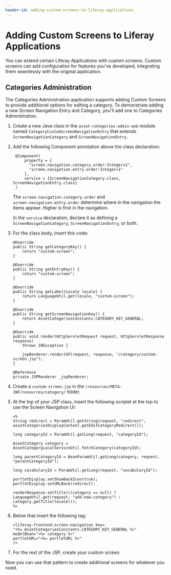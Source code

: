 ```yaml
---
header-id: adding-custom-screens-to-liferay-applications
---
```


# Adding Custom Screens to Liferay Applications

You can extend certain Liferay Applications with custom screens. Custom screens 
can add configuration for features you've developed, integrating them seamlessly
with the original application.

## Categories Administration

The Categories Administration application supports adding Custom Screens to
provide additional options for editing a category. To demonstrate adding a new
Screen Navigation Entry and Category, you'll add one to Categories
Administration.

1.  Create a new Java class in the `asset-categories-admin-web` module named 
    `CategoryCustomScreenNavigationEntry` that extends 
    `ScreenNavigationCategory` and `ScreenNavigationEntry`.

2. Add the following Component annotation above the class declaration:

        @Component(
            property = {
    		  "screen.navigation.category.order:Integer=1",
	    	  "screen.navigation.entry.order:Integer=1"
	        },
    	    service = {ScreenNavigationCategory.class, ScreenNavigationEntry.class}
        )

    The `screen.navigation.category.order` and `screen.navigation.entry.order`
    determine where in the navigation the items appear. Higher is first in the
    navigation.
 
    In the `service` declaration, declare it as defining
    a `ScreenNavigationCategory`, `ScreenNavigationEntry`, or both.

3.  For the class body, insert this code:

        @Override
        public String getCategoryKey() {
            return "custom-screen";
        }

        @Override
        public String getEntryKey() {
            return "custom-screen";
        }

        @Override
        public String getLabel(Locale locale) {
            return LanguageUtil.get(locale, "custom-screen");
        }

        @Override
        public String getScreenNavigationKey() {
            return AssetCategoriesConstants.CATEGORY_KEY_GENERAL;
        }

        @Override
        public void render(HttpServletRequest request, HttpServletResponse response)
            throws IOException {

           _jspRenderer.renderJSP(request, response, "/category/custom-screen.jsp");
        }

        @Reference
        private JSPRenderer _jspRenderer;

4.  Create a `custom-screen.jsp` in the 
    `/resources/META-INF/resources/category/` folder.
 
5.  At the top of your JSP class, insert the following scriplet at the top to use the Screen Navigation UI:

        <%
        String redirect = ParamUtil.getString(request, "redirect", assetCategoriesDisplayContext.getEditCategoryRedirect());

        long categoryId = ParamUtil.getLong(request, "categoryId");

        AssetCategory category = AssetCategoryLocalServiceUtil.fetchCategory(categoryId);

        long parentCategoryId = BeanParamUtil.getLong(category, request, "parentCategoryId");

        long vocabularyId = ParamUtil.getLong(request, "vocabularyId");

        portletDisplay.setShowBackIcon(true);
        portletDisplay.setURLBack(redirect);

        renderResponse.setTitle(((category == null) ? LanguageUtil.get(request, "add-new-category") : category.getTitle(locale)));
        %>

6.  Below that insert the following tag:

        <liferay-frontend:screen-navigation key=
        "<%= AssetCategoriesConstants.CATEGORY_KEY_GENERAL %>"
        modelBean="<%= category %>"
        portletURL="<%= portletURL %>"
        />

7. For the rest of the JSP, create your custom screen.

Now you can use that pattern to create additional screens for whatever you need.
